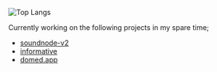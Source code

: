 ![Top Langs](https://github-readme-stats.vercel.app/api/top-langs/?username=jakejarrett&theme=synthwave&layout=compact)


Currently working on the following projects in my spare time;
- [soundnode-v2](https://github.com/jakejarrett/soundnode-v2)
- [informative](https://github.com/jakejarrett/informative)
- [domed.app](https://domed.app)

<!--
**jakejarrett/jakejarrett** is a ✨ _special_ ✨ repository because its `README.md` (this file) appears on your GitHub profile.

Here are some ideas to get you started:

- 🔭 I’m currently working on ...
- 🌱 I’m currently learning ...
- 👯 I’m looking to collaborate on ...
- 🤔 I’m looking for help with ...
- 💬 Ask me about ...
- 📫 How to reach me: ...
- 😄 Pronouns: ...
- ⚡ Fun fact: ...
-->
